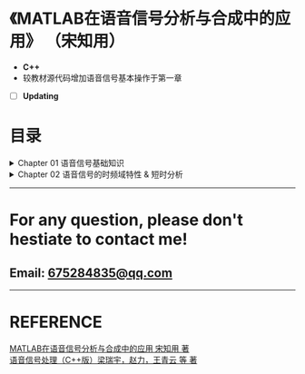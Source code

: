 # 《MATLAB在语音信号分析与合成中的应用》 （宋知用）

- **C++**
- 较教材源代码增加语音信号基本操作于第一章
- [ ] **Updating**

# 目录

<details> 
<summary>Chapter 01 语音信号基础知识</summary> <p style="text-align:left">
<a href ="./Chapter01_AduioFundamental/Chapter01_AduioFundamental/audioread.cpp">1.1 语音信号的读取</a> <br>
<a href ="./Chapter01_AduioFundamental/Chapter01_AduioFundamental/audioplot.cpp">1.2 语音信号波形的绘制</a> <br>
<a href ="./Chapter01_AduioFundamental/Chapter01_AduioFundamental/enframe.cpp">1.3 窗函数</a> <br>
<a href ="./Chapter01_AduioFundamental/Chapter01_AduioFundamental/enframe.cpp">1.4 加窗分帧</a> <br>
<a href ="./Chapter01_AduioFundamental/Chapter01_AduioFundamental/resample.cpp">1.5 语音信号的重采样</a> <br>
<a href ="./Chapter01_AduioFundamental/Chapter01_AduioFundamental/audiowrite.cpp">1.6 语音信号的写入</a> <br>
<a href ="./Chapter01_AduioFundamental/Chapter01_AduioFundamental/dc_removal.cpp">1.6 语音信号的去直流</a> <br>
</p></details>

<details> 
<summary>Chapter 02 语音信号的时频域特性 & 短时分析</summary> <p style="text-align:left">
<a href ="./Chapter02_TFDomain_ShortTime/Chapter02_TFDomain_ShortTime/universal.cpp">2.1 语音信号的通用操作 （读写、绘制波形、加窗分帧、重采样）</a> <br>
<a href ="./Chapter02_TFDomain_ShortTime/Chapter02_TFDomain_ShortTime/short_time_energy.cpp">2.2 语音信号的短时能量 （pr_2_3_1）</a> <br>
</p></details>

------
# For any question, please don't hestiate to contact me!
## Email: 675284835@qq.com
------

# REFERENCE

[MATLAB在语音信号分析与合成中的应用 宋知用 著](https://item.jd.com/12271572.html) <br> 
[语音信号处理（C++版）梁瑞宇，赵力，王青云 等 著](https://item.jd.com/12313550.html) <br> 

